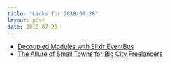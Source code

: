 ```yaml
---
title: "Links for 2018-07-28"
layout: post
date: 2018-07-28
---
```


* [Decoupled Modules with Elixir EventBus](https://medium.com/elixirlabs/decoupled-modules-with-elixir-eventbus-a709b1479411)
* [The Allure of Small Towns for Big City Freelancers](https://slate.com/human-interest/2018/07/big-city-freelancers-look-to-small-cities-to-lower-cost-of-living.html)
